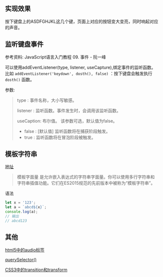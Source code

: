 ## 实现效果

按下键盘上的ASDFGHJKL这几个键，页面上对应的按钮变大变亮，同时响起对应的声音。

## 监听键盘事件

参考资料: JavaScript语言入门教程 09. 事件  - 阮一峰

可以使用addEventListener(type, listener, useCapture),绑定事件的监听函数。比如 `addEventListener('keydown', dosth(), false)` ：按下键盘会触发执行 `dosth()` 函数。

参数:
> type : 事件名称，大小写敏感。
> 
> listener : 监听函数。事件发生时，会调用该监听函数。
> 
> useCaption: 布尔值。 该参数可选，默认值为false。
>   - false : [默认值] 监听函数将在捕获阶段触发。
>   - true : 监听函数将在冒泡阶段被触发。


## 模板字符串

[地址](https://developer.mozilla.org/zh-CN/docs/web/javascript/reference/template_literals)

> 模板字面量 是允许嵌入表达式的字符串字面量。你可以使用多行字符串和字符串插值功能。它们在ES2015规范的先前版本中被称为“模板字符串”。

语法
```javascript
let x = '123';
let a = `abcd${x}`;
console.log(a);
// 输出
// abcd123
```
## 其他
[html5中的audio标签](https://blog.csdn.net/alongken2005/article/details/44569981/)

[querySelector()](https://www.runoob.com/jsref/met-element-queryselector.html)

[CSS3中的transition和transform](https://www.jianshu.com/p/80f6051389bd)